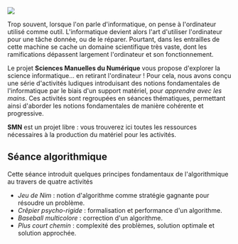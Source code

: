 ![](https://github.com/jcb/CSIRL/raw/master/logo.png)

Trop souvent, lorsque l'on parle d'informatique, on pense à l'ordinateur
utilisé comme outil. L'informatique devient alors l'art d'utiliser l'ordinateur
pour une tâche donnée, ou de le réparer. Pourtant, dans les entrailles de cette
machine se cache un domaine scientifique très vaste, dont les ramifications
dépassent largement l'ordinateur et son fonctionnement.

Le projet **Sciences Manuelles du Numérique** vous propose d'explorer la
science informatique... en retirant l'ordinateur ! Pour cela, nous avons conçu
une série d'activités ludiques introduisant des notions fondamentales de
l'informatique par le biais d'un support matériel, pour *apprendre avec les
mains*. Ces activités sont regroupées en séances thématiques, permettant ainsi
d'aborder les notions fondamentales de manière cohérente et progressive.

**SMN** est un projet libre : vous trouverez ici toutes les ressources
nécessaires à la production du matériel pour les activités.

## Séance algorithmique

Cette séance introduit quelques principes fondamentaux de l'algorithmique au
travers de quatre activités

- *Jeu de Nim* : notion d'algorithme comme stratégie gagnante pour résoudre un
  problème.
- *Crêpier psycho-rigide* : formalisation et performance d'un algorithme.
- *Baseball multicolore* : correction d'un algorithme.
- *Plus court chemin* : complexité des problèmes, solution optimale et solution
  approchée.

